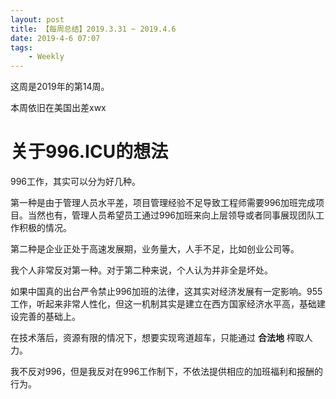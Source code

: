 ```yaml
---
layout: post
title: 【每周总结】2019.3.31 ~ 2019.4.6
date: 2019-4-6 07:07
tags:
    - Weekly
---
```


这周是2019年的第14周。

本周依旧在美国出差xwx

# 关于996.ICU的想法

996工作，其实可以分为好几种。

第一种是由于管理人员水平差，项目管理经验不足导致工程师需要996加班完成项目。当然也有，管理人员希望员工通过996加班来向上层领导或者同事展现团队工作积极的情况。

第二种是企业正处于高速发展期，业务量大，人手不足，比如创业公司等。

我个人非常反对第一种。对于第二种来说，个人认为并非全是坏处。

如果中国真的出台严令禁止996加班的法律，这其实对经济发展有一定影响。955工作，听起来非常人性化，但这一机制其实是建立在西方国家经济水平高，基础建设完善的基础上。

在技术落后，资源有限的情况下，想要实现弯道超车，只能通过 **合法地** 榨取人力。

我不反对996，但是我反对在996工作制下，不依法提供相应的加班福利和报酬的行为。